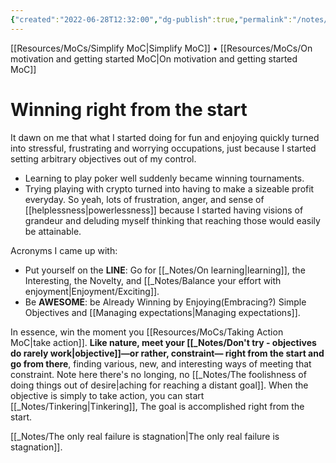 ```yaml
---
{"created":"2022-06-28T12:32:00","dg-publish":true,"permalink":"/notes/winning-right-from-the-start/","dgPassFrontmatter":true,"updated":"2024-12-26T05:19:34.945+01:00"}
---
```


[[Resources/MoCs/Simplify MoC\|Simplify MoC]] • [[Resources/MoCs/On motivation and getting started MoC\|On motivation and getting started MoC]]
# Winning right from the start

It dawn on me that what I started doing for fun and enjoying quickly turned into stressful, frustrating and worrying occupations, just because I started setting arbitrary objectives out of my control.
- Learning to play poker well suddenly became winning tournaments.
- Trying playing with crypto turned into having to make a sizeable profit everyday.
So yeah, lots of frustration, anger, and sense of [[helplessness\|powerlessness]] because I started having visions of grandeur and deluding myself thinking that reaching those would easily be attainable.

Acronyms I came up with:
- Put yourself on the **LINE**: Go for [[_Notes/On learning\|learning]], the Interesting, the Novelty, and [[_Notes/Balance your effort with enjoyment\|Enjoyment/Exciting]].
- Be **AWESOME**: be Already Winning by Enjoying(Embracing?) Simple Objectives and [[Managing expectations\|Managing expectations]].

In essence, win the moment you [[Resources/MoCs/Taking Action MoC\|take action]]. **Like nature, meet your [[_Notes/Don't try - objectives do rarely work\|objective]]—or rather, constraint— right from the start and go from there**, finding various, new, and interesting ways of meeting that constraint. Note here there's no longing, no [[_Notes/The foolishness of doing things out of desire\|aching for reaching a distant goal]]. When the objective is simply to take action, you can start [[_Notes/Tinkering\|Tinkering]],  The goal is accomplished right from the start. 

[[_Notes/The only real failure is stagnation\|The only real failure is stagnation]].